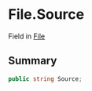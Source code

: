 # File.Source

Field in [File](/api/csharp/yarn.compiler.compilationjob.file.md)

## Summary



```csharp
public string Source;
```

